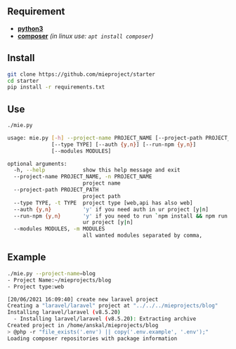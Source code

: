 
## Requirement 
* [**python3**](https://www.python.org/download/releases/3.0/)
* [**composer**](https://getcomposer.org/) *(in linux use: `apt install composer`)*

## Install
```bash
git clone https://github.com/mieproject/starter
cd starter
pip install -r requirements.txt 
```

## Use
```bash
./mie.py
```
```bash
usage: mie.py [-h] --project-name PROJECT_NAME [--project-path PROJECT_PATH]
              [--type TYPE] [--auth {y,n}] [--run-npm {y,n}]
              [--modules MODULES]

optional arguments:
  -h, --help            show this help message and exit
  --project-name PROJECT_NAME, -n PROJECT_NAME
                        project name
  --project-path PROJECT_PATH
                        project path
  --type TYPE, -t TYPE  project type [web,api has also web]
  --auth {y,n}          'y' if you need auth in ur project [y|n]
  --run-npm {y,n}       'y' if you need to run `npm install && npm run dev` | todo: check it from mierun files
                        ur project [y|n]
  --modules MODULES, -m MODULES
                        all wanted modules separated by comma,

```
## Example 
```bash
./mie.py --project-name=blog
- Project Name:~/mieprojects/blog
- Project type:web

[20/06/2021 16:09:40] create new laravel project
Creating a "laravel/laravel" project at "../../../mieprojects/blog"
Installing laravel/laravel (v8.5.20)
  - Installing laravel/laravel (v8.5.20): Extracting archive
Created project in /home/anskal/mieprojects/blog
> @php -r "file_exists('.env') || copy('.env.example', '.env');"
Loading composer repositories with package information

```
